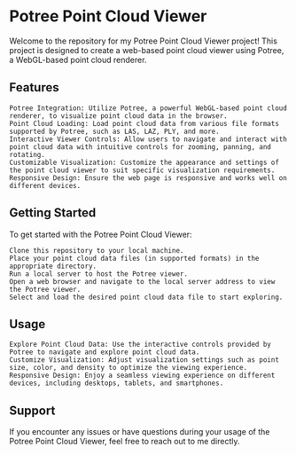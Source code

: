 # Potree Point Cloud Viewer

Welcome to the repository for my Potree Point Cloud Viewer project! This project is designed to create a web-based point cloud viewer using Potree, a WebGL-based point cloud renderer.

## Features

    Potree Integration: Utilize Potree, a powerful WebGL-based point cloud renderer, to visualize point cloud data in the browser.
    Point Cloud Loading: Load point cloud data from various file formats supported by Potree, such as LAS, LAZ, PLY, and more.
    Interactive Viewer Controls: Allow users to navigate and interact with point cloud data with intuitive controls for zooming, panning, and rotating.
    Customizable Visualization: Customize the appearance and settings of the point cloud viewer to suit specific visualization requirements.
    Responsive Design: Ensure the web page is responsive and works well on different devices.

## Getting Started

To get started with the Potree Point Cloud Viewer:

    Clone this repository to your local machine.
    Place your point cloud data files (in supported formats) in the appropriate directory.
    Run a local server to host the Potree viewer.
    Open a web browser and navigate to the local server address to view the Potree viewer.
    Select and load the desired point cloud data file to start exploring.

## Usage

    Explore Point Cloud Data: Use the interactive controls provided by Potree to navigate and explore point cloud data.
    Customize Visualization: Adjust visualization settings such as point size, color, and density to optimize the viewing experience.
    Responsive Design: Enjoy a seamless viewing experience on different devices, including desktops, tablets, and smartphones.

## Support

If you encounter any issues or have questions during your usage of the Potree Point Cloud Viewer, feel free to reach out to me directly.
